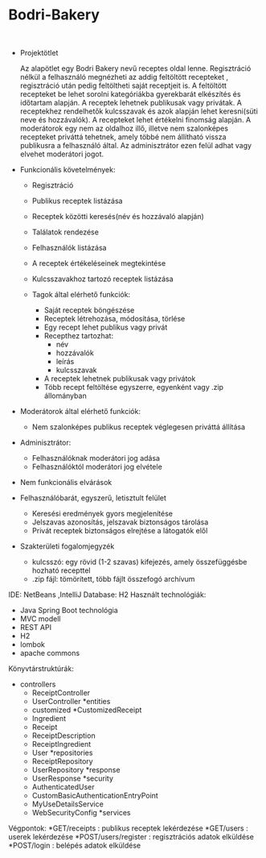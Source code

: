 # Bodri-Bakery
 
* Projektötlet

  Az alapötlet egy Bodri Bakery nevű receptes oldal lenne.
Regisztráció nélkül a felhasználó megnézheti az addig feltöltött recepteket , regisztráció után pedig feltöltheti saját receptjeit  is.
A feltöltött recepteket be lehet sorolni kategóriákba gyerekbarát elkészítés  és időtartam  alapján.
A receptek lehetnek publikusak vagy privátak.
A receptekhez rendelhetők kulcsszavak és azok alapján lehet keresni(süti neve és hozzávalók). 
A recepteket lehet értékelni finomság alapján.
A moderátorok egy nem az oldalhoz illő, illetve nem szalonképes recepteket priváttá tehetnek, amely többé nem állítható vissza publikusra a felhasználó által.
Az adminisztrátor ezen felül adhat vagy elvehet moderátori jogot.

* Funkcionális követelmények:
 	* Regisztráció
 	* Publikus receptek listázása
 	* Receptek közötti keresés(név és hozzávaló alapján)
 	* Találatok rendezése
 	* Felhasználók listázása
 	
 	* A receptek értékeléseinek megtekintése
 	* Kulcsszavakhoz tartozó receptek listázása
  * Tagok által elérhető funkciók:
 	 * Saját receptek böngészése
 	 * Receptek létrehozása, módosítása, törlése
 	 * Egy recept lehet publikus vagy privát
 	* Recepthez tartozhat:
      * név
      * hozzávalók
      * leírás
      * kulcsszavak
 	* A receptek lehetnek publikusak vagy privátok
 	* Több recept feltöltése egyszerre, egyenként vagy .zip állományban
 * Moderátorok által elérhető funkciók:
 	* Nem szalonképes publikus receptek véglegesen priváttá állítása
* Adminisztrátor:
 	* Felhasználóknak moderátori jog adása
 	* Felhasználóktól moderátori jog elvétele
* Nem funkcionális elvárások

* Felhasználóbarát, egyszerű, letisztult felület
 	* Keresési eredmények gyors megjelenítése
 	* Jelszavas azonosítás, jelszavak biztonságos tárolása
 	* Privát receptek biztonságos elrejtése a látogatók elől
* Szakterületi fogalomjegyzék
 	* kulcsszó: egy rövid (1-2 szavas) kifejezés, amely összefüggésbe hozható recepttel
 	* .zip fájl: tömörített, több fájlt összefogó archívum

IDE: NetBeans ,IntelliJ
Database: H2
Használt technológiák:
*	Java Spring Boot technológia 
*	MVC modell
*	REST API
*	H2
*	lombok
*	apache commons

Könyvtárstruktúrák:
*	controllers
  	*	ReceiptController
  	*	UserController
*entities
 	 *	customized
   		 *CustomizedReceipt
  	* Ingredient
 	 * Receipt
 	 * ReceiptDescription
 	 * ReceiptIngredient
 	 * User
*repositories
 	 * ReceiptRepository
 	 * UserRepository
*response
 	 * UserResponse
*security
 	 * AuthenticatedUser
 	 * CustomBasicAuthenticationEntryPoint
 	 * MyUseDetailsService
 	 * WebSecurityConfig
*services
	
Végpontok:
*GET/receipts : publikus receptek lekérdezése
*GET/users : userek lekérdezése
*POST/users/register  :  regisztrációs adatok elküldése
*POST/login : belépés adatok elküldése

 	


